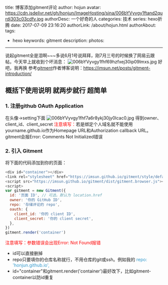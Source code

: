 title: 博客添加gitment评论
author: hojun
avatar: https://cdn.jsdelivr.net/gh/honjun/ImageHosting/sina/006bYVyvgy1ftand2qurdj303c03cdfv.jpg
authorDesc: 一个好奇的人
categories: 技术
series: hexo折腾
date: 2017-07-09 23:16:20
authorLink: /about/hojun.html
authorAbout:
tags:
 - hexo
keywords: gitment
description:
photos:
---
说起gitment全是泪啊~~~多说6月1号说拜拜，刚7月三号的时候换了网易云跟帖，今天早上就收到个坏消息：
![006bYVyvgy1fhf69hzfxej30ip09lmxs.jpg](https://cdn.jsdelivr.net/gh/honjun/ImageHosting/sina/006bYVyvgy1fhf69hzfxej30ip09lmxs.jpg)
好吧，我再换
参考[gitment](https://github.com/imsun/gitment)作者博客说明：https://imsun.net/posts/gitment-introduction/

## **概括下使用说明 就两步就行 超简单**
### **1. 注册github OAuth Application**
在头像->setting下面
![006bYVyvgy1fhf7a6r8ykj30jy0lcac0.jpg](https://cdn.jsdelivr.net/gh/honjun/ImageHosting/sina/006bYVyvgy1fhf7a6r8ykj30jy0lcac0.jpg)
得到owner、client_id、client_secret
<font color="red">注意填写：</font>若是绑定个人域名就不能使用yourname.github.io作为Homepage URL和Authorization callback URL。gitment会报Error: Comments Not Initialized错误
### **2. 引入 Gitment**
将下面的代码添加到你的页面：
```js
<div id="container"></div>
<link rel="stylesheet" href="https://imsun.github.io/gitment/style/default.css">
<script src="https://imsun.github.io/gitment/dist/gitment.browser.js"></script>
<script>
var gitment = new Gitment({
  id: '页面 ID', // 可选。默认为 location.href
  owner: '你的 GitHub ID',
  repo: '存储评论的 repo',
  oauth: {
    client_id: '你的 client ID',
    client_secret: '你的 client secret',
  },
})
gitment.render('container')
```
<font color="red">注意填写：参数错误会出现Error: Not Found报错</font>

 - id可以直接删掉
 - repo只要填你的仓库名称就行，不用仓库的git或ssh。例如我的 <font color="#39c">repo:   'honjun.github.io',</font>
 - id="container"和gitment.render('container')最好改下，比如gitment-container以防id重复